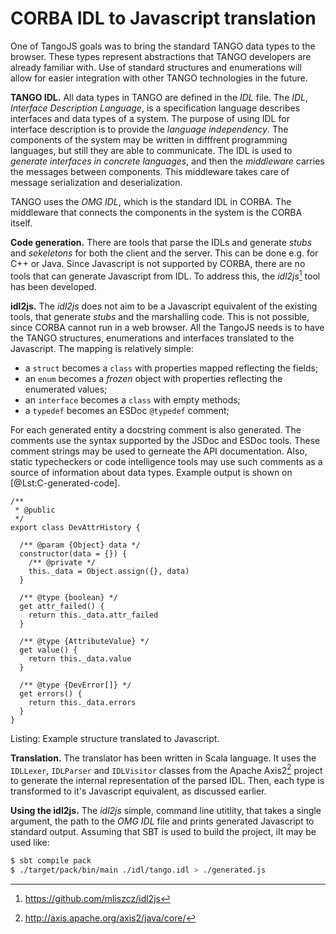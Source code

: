 # CORBA IDL to Javascript translation

One of TangoJS goals was to bring the standard TANGO data types to the browser.
These types represent abstractions that TANGO developers are already familiar
with. Use of standard structures and enumerations will allow for easier
integration with other TANGO technologies in the future.

**TANGO IDL.**
All data types in TANGO are defined in the *IDL* file. The *IDL*, *Interface
Description Language*, is a specification language describes interfaces and
data types of a system. The purpose of using IDL for interface description is
to provide the *language independency*. The components of the system may be
written in difffrent programming languages, but still they are able to
communicate. The IDL is used to *generate interfaces in concrete languages*,
and then the *middleware* carries the messages between components. This
middleware takes care of message serialization and deserialization.

TANGO uses the *OMG IDL*, which is the standard IDL in CORBA. The middleware
that connects the components in the system is the CORBA itself.

**Code generation.**
There are tools that parse the IDLs and generate *stubs* and *sekeletons* for
both the client and the server. This can be done e.g. for C++ or Java. Since
Javascript is not supported by CORBA, there are no tools that can generate
Javascript from IDL. To address this, the *idl2js*[^C-url-idl2js] tool has
been developed.

[^C-url-idl2js]: <https://github.com/mliszcz/idl2js>

**idl2js.**
The *idl2js* does not aim to be a Javascript equivalent of the existing tools,
that generate *stubs* and the marshalling code. This is not possible, since
CORBA cannot run in a web browser. All the TangoJS needs is to have the TANGO
structures, enumerations and interfaces translated to the Javascript. The
mapping is relatively simple:

* a `struct` becomes a `class` with properties mapped reflecting the fields;
* an `enum` becomes a *frozen* object with properties reflecting the enumerated
  values;
* an `interface` becomes a `class` with empty methods;
* a `typedef` becomes an ESDoc `@typedef` comment;

For each generated entity a docstring comment is also generated. The comments
use the syntax supported by the JSDoc and ESDoc tools. These comment strings
may be used to gerneate the API documentation. Also, static typecheckers or
code intelligence tools may use such comments as a source of information about
data types. Example output is shown on [@Lst:C-generated-code].

```{#lst:C-generated-code .javascript .numberLines}
/**
 * @public
 */
export class DevAttrHistory {

  /** @param {Object} data */
  constructor(data = {}) {
    /** @private */
    this._data = Object.assign({}, data)
  }

  /** @type {boolean} */
  get attr_failed() {
    return this._data.attr_failed
  }

  /** @type {AttributeValue} */
  get value() {
    return this._data.value
  }

  /** @type {DevError[]} */
  get errors() {
    return this._data.errors
  }
}
```
Listing: Example structure translated to Javascript.

**Translation.**
The translator has been written in Scala language. It uses the `IDLLexer`,
`IDLParser` and `IDLVisitor` classes from the Apache Axis2[^C-url-axis2]
project to generate the internal representation of the parsed IDL. Then, each
type is transformed to it's Javascript equivalent, as discussed earlier.

[^C-url-axis2]: <http://axis.apache.org/axis2/java/core/>

**Using the idl2js.**
The *idl2js* simple, command line utitlity, that takes a single argument, the
path to the *OMG IDL* file and prints generated Javascript to standard output.
Assuming that SBT is used to build the project, iIt may be used like:

```{.bash .numberLines}
$ sbt compile pack
$ ./target/pack/bin/main ./idl/tango.idl > ./generated.js
```

